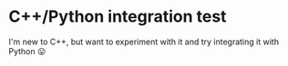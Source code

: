 # C++/Python integration test

I'm new to C++, but want to experiment with it and try integrating it with Python 😛
